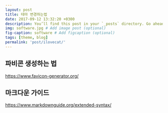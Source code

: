 ```yaml
---
layout: post
title: 테마 변경하는법
date: 2017-09-12 13:32:20 +0300
description: You’ll find this post in your `_posts` directory. Go ahead and edit it and re-build the site to see your changes. # Add post description (optional)
img: software.jpg # Add image post (optional)
fig-caption: software # Add figcaption (optional)
tags: [theme, blog]
permalink: 'post/ilovecat/'
---
```


## 파비콘 생성하는 법
https://www.favicon-generator.org/

## 마크다운 가이드
https://www.markdownguide.org/extended-syntax/

